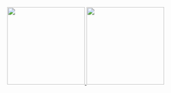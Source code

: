 <div>
<a href="https://github.com/eiiyahs">
<img loading="lazy" height="180em" src="https://github-readme-stats.vercel.app/api/top-langs/?username=eiiyahs&layout=compact&langs_count=7&theme=dracula"/>
<img loading="lazy" height="180em" src="https://github-readme-stats.vercel.app/api?username=eiiyahs&show_icons=true&theme=dracula&include_all_commits=true&count_private=true"/>
</div>
